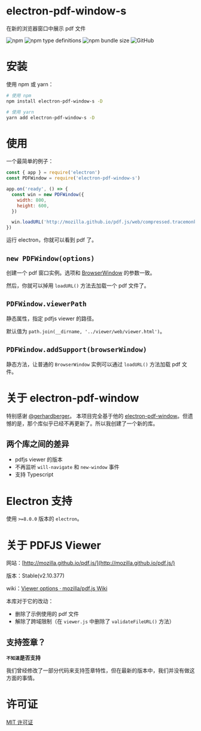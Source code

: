 # electron-pdf-window-s

在新的浏览器窗口中展示 pdf 文件

![npm](https://img.shields.io/npm/v/electron-pdf-window-s?logo=npm&style=flat-square)
![npm type definitions](https://img.shields.io/npm/types/electron-pdf-window-s?logo=typescript&style=flat-square)
![npm bundle size](https://img.shields.io/bundlephobia/min/electron-pdf-window-s?logo=npm&style=flat-square)
![GitHub](https://img.shields.io/github/license/Gu-Miao/electron-pdf-window-s?logo=github&style=flat-square)

# 安装

使用 npm 或 yarn：

```bash
# 使用 npm
npm install electron-pdf-window-s -D

# 使用 yarn
yarn add electron-pdf-window-s -D
```

# 使用

一个最简单的例子：

```js
const { app } = require('electron')
const PDFWindow = require('electron-pdf-window-s')

app.on('ready', () => {
  const win = new PDFWindow({
    width: 800,
    height: 600,
  })

  win.loadURL('http://mozilla.github.io/pdf.js/web/compressed.tracemonkey-pldi-09.pdf')
})
```

运行 electron，你就可以看到 pdf 了。

## `new PDFWindow(options)`

创建一个 pdf 窗口实例。选项和 [BrowserWindow](http://www.electronjs.org/zh/docs/latest/api/browser-window#class-browserwindow) 的参数一致。

然后，你就可以掉用 `loadURL()` 方法去加载一个 pdf 文件了。

## `PDFWindow.viewerPath`

静态属性，指定 pdfjs viewer 的路径。

默认值为 `path.join(__dirname, '../viewer/web/viewer.html')`。


## `PDFWindow.addSupport(browserWindow)`

静态方法，让普通的 `BrowserWindow` 实例可以通过 `loadURL()` 方法加载 pdf 文件。

# 关于 electron-pdf-window

特别感谢 [@gerhardberger](https://github.com/gerhardberger)。 本项目完全基于他的 [electron-pdf-window](https://github.com/gerhardberger/electron-pdf-window.git)。但遗憾的是，那个库似乎已经不再更新了。所以我创建了一个新的库。


## 两个库之间的差异

- pdfjs viewer 的版本
- 不再监听 `will-navigate` 和 `new-window` 事件
- 支持 Typescript

# Electron 支持

使用 `>=8.0.0` 版本的 `electron`。

# 关于 PDFJS Viewer

网站：[http://mozilla.github.io/pdf.js/](http://mozilla.github.io/pdf.js/)

版本：Stable(v2.10.377)

wiki：[Viewer options · mozilla/pdf.js Wiki](https://github.com/mozilla/pdf.js/wiki/Viewer-options)

本库对于它的改动：

- 删除了示例使用的 pdf 文件
- 解除了跨域限制（在 `viewer.js` 中删除了 `validateFileURL()` 方法）

## 支持签章？

**`不知道`是否支持**

我们曾经修改了一部分代码来支持签章特性，但在最新的版本中，我们并没有做这方面的事情。

# 许可证

[MIT 许可证](./LICENSE.txt)
